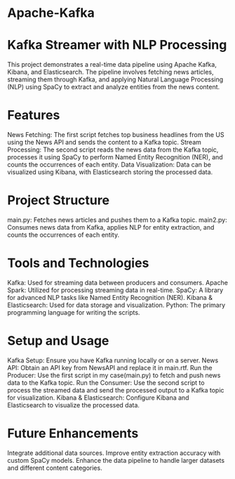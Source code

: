 # Apache-Kafka

# Kafka Streamer with NLP Processing
This project demonstrates a real-time data pipeline using Apache Kafka, Kibana, and Elasticsearch. The pipeline involves fetching news articles, streaming them through Kafka, and applying Natural Language Processing (NLP) using SpaCy to extract and analyze entities from the news content.

# Features
  News Fetching: The first script fetches top business headlines from the US using the News API and sends the content to a Kafka topic.
  Stream Processing: The second script reads the news data from the Kafka topic, processes it using SpaCy to perform Named Entity   Recognition (NER), and counts the occurrences of each entity.
  Data Visualization: Data can be visualized using Kibana, with Elasticsearch storing the processed data.

# Project Structure
  main.py: Fetches news articles and pushes them to a Kafka topic.
  main2.py: Consumes news data from Kafka, applies NLP for entity extraction, and counts the occurrences of each entity.

# Tools and Technologies
  Kafka: Used for streaming data between producers and consumers.
  Apache Spark: Utilized for processing streaming data in real-time.
  SpaCy: A library for advanced NLP tasks like Named Entity Recognition (NER).
  Kibana & Elasticsearch: Used for data storage and visualization.
  Python: The primary programming language for writing the scripts.

# Setup and Usage
  Kafka Setup: Ensure you have Kafka running locally or on a server.
  News API: Obtain an API key from NewsAPI and replace it in main.rtf.
  Run the Producer: Use the first script in my case(main.py) to fetch and push news data to the Kafka topic.
  Run the Consumer: Use the second script to process the streamed data and send the processed output to a Kafka topic for visualization.
  Kibana & Elasticsearch: Configure Kibana and Elasticsearch to visualize the processed data.
  
# Future Enhancements
  Integrate additional data sources.
  Improve entity extraction accuracy with custom SpaCy models.
  Enhance the data pipeline to handle larger datasets and different content categories.

